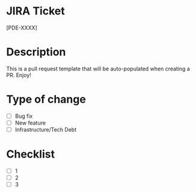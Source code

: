 # JIRA Ticket

[PDE-XXXX]

# Description

This is a pull request template that will be auto-populated when creating a PR. Enjoy!

# Type of change

- [ ] Bug fix
- [ ] New feature
- [ ] Infrastructure/Tech Debt

# Checklist

- [ ] 1
- [ ] 2
- [ ] 3
